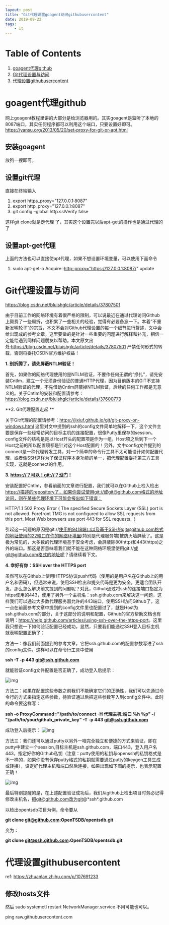 ```yaml
---
layout: post
title: "Git代理设置goagent访问githubusercontent"
date: 2019-09-22
tags: 
    - it
---
```



# Table of Contents

1.  [goagent代理github](#org25933cb)
2.  [Git代理设置与访问](#org84e801f)
3.  [代理设置githubusercontent](#orgf76cabc)


<a id="org25933cb"></a>

# goagent代理github

网上goagent教程里讲的大部分是给浏览器用的。其实goagent是监听了本地的8087端口，其实任何程序都可以利用这个端口，只要设置好即可。
<https://yansu.org/2013/05/20/set-proxy-for-git-or-apt.html>


## 安装goagent

放狗一搜即可。


## 设置git代理

直接在终端输入

1.  export https\_proxy="127.0.0.1:8087"
2.  export http\_proxy="127.0.0.1:8087"
3.  git config &#x2013;global http.sslVerify false

这样git clone就是走代理 了，其实这个设置完以后apt-get的操作也是通过代理的了


## 设置apt-get代理

上面的方法也可以直接使apt代理，如果不想设置环境变量，可以使用下面命令

1.  sudo apt-get-o Acquire::<http::proxy="https://127.0.0.1:8087/>" update


<a id="org84e801f"></a>

# Git代理设置与访问

<https://blog.csdn.net/bluishglc/article/details/37807501>

由于目前工作的网络环境有着很严格的限制，可以说最近在通过代理访问Github上颇费了一些周折，也积累了一些相关的经验，觉得有必要备忘一下。本着”不重新发明轮子”的宗旨，本文不会对Github代理设置的每一个细节进行赘述，文中会给出现成的参考文章，这里要做的是针对一些重要的问题进行解释和补充，相信一定能给遇到同样问题朋友以帮助。本文原文出处:<https://blog.csdn.net/bluishglc/article/details/37807501> 严禁任何形式的转载，否则将委托CSDN官方维护权益！

**1. 别折腾了，请先屏蔽NTLM验证！**

首先，如果你的网络代理使用的是NTLM验证，不要作任何无谓的”挣扎”，请先安装Cntlm，建立一个无须身份验证的普通HTTP代理，因为目前版本的GIT不支持NTLM验证的代理，不先借助Cntlm屏蔽掉NTLM验证，后续的任何工作都是无意义的。关于Cntlm的安装和配置请参考：<https://blog.csdn.net/bluishglc/article/details/37600773>

**2. Git代理配置走起 **

关于Git代理的配置请参考：<https://jixiuf.github.io/git/git-proxy-on-windows.html> 这里对文中提到的ssh的config文件简单地解释一下，这个文件主要是保存一些经常访问的目标主机的连接配置，很像Putty里保存的session。config文件的结构是是以Host开头的配置项是作为一组，Host项之后到下一个Host之前的所以配置项都是针对这个Host配置的！另外，文中config文件提到的connect是一种代理转发工具，对一个简单的命令行工具不太可能设计如何配置代理，或者像SSH这样为了保证程序本身功能的单一，把代理配置委托第三方工具实现，这就是connect的作用。

**3. <https://？可以！git://？没门>！**

安装配置好Cntlm，参看前面的文章进行配置，我们就可以在Github上检入检出<https://描述的repository了，如果你尝试使用git://或git@github.com格式的地址访问，则在某些代理环境下可能会报出如下错误：>

HTTP/1.1 502 Proxy Error ( The specified Secure Sockets Layer (SSL) port
is not allowed. Forefront TMG is not configured to allow SSL requests
from this port. Most Web browsers use port 443 for SSL requests.  )

引起这一问题的原因是git://使用的9418端口以及基于SSH的git@github.com格式的地址使用的22端口在你的网络环境里(特别是代理服务端)被防火墙屏蔽了。这是极为常见的，大多数的代理环境基于安全考虑，会屏蔽除80(http)和443(https)之外的端口。那这是否意味着我们就不能在这种网络环境里使用git://或git@github.com格式的地址呢？请继续看下文。

**4. 幸好有你：SSH over the HTTPS port**

虽然可以在Github上使用HTTPS协议push代码（使用的是用户名在Github上的用户名和密码），但通常来说，使用SSH检出和提交代码是更为安全，更适合团队开发，那么怎么解决前文提到的问题呢？对此，Github通过将ssh的连接端口指定为https使用的443，使用了另外一个主机名：ssh.github.com来解决这一问题，这样我们可以通过大多数代理服务器允许的443端口，使用SSH访问Github了，这一点在前面参考文章中提到的config文件里也配置过了，就是Host为ssh.github.com的部分，关于这部分的说明和配置，Github的官方帮助文档也有说明：<https://help.github.com/articles/using-ssh-over-the-https-port>。这里我只想说一下如何验证配置已经成功，显然，只要我们能通过SSH登入目标主机就表明配置正确了：

方法一：像我们前面提到的参考文章，它把ssh.github.com的配置参数写进了ssh的config文件，这样可以在命令行工具中使用

**ssh -T -p 443 git@ssh.github.com**

就能验证config文件配置是否正确了，成功登入后提示：

![img](https://simg.sinajs.cn/blog7style/images/common/sg_trans.gif)

方法二：如果在配置这些参数之前我们不能确定它们的正确性，我们可以先通过命令行的方式来指定这些参数，待验证通过后把这些参数写入到config文件中。此时的命令要这样写：

**ssh -o ProxyCommand="/path/to/connect -H 代理主机:端口 %h %p" -i
"/path/to/your/github\_private\_key" -T -p 443 git@ssh.github.com**

成功登入后提示：
![img](https://simg.sinajs.cn/blog7style/images/common/sg_trans.gif)

方法三：我们还可以通过putty以另外一咱完全独立和便捷的方式来验证，即在putty中建立一个session,目标主机是ssh.github.com，端口443，登入用户名443，指定好你的Github私钥（注意：putty使用的私钥与openssh的私钥格式是不一样的，如果你没有保存putty格式的私钥就需要通过putty的keygen工具生成或转换），设定好代理主机和端口然后连接，如果出现如下图的提示，也表示配置正确！

![img](https://simg.sinajs.cn/blog7style/images/common/sg_trans.gif)

最后特别提醒的是，在上述配置验证成功后，我们从github上检出项目时务必记得修改主机名，把git@github.com改为git@\*ssh\*.github.com

以检出opentsdb项目为例，命令要从

**git clone git@github.com:OpenTSDB/opentsdb.git**

变为：

**git clone git@ssh.github.com:OpenTSDB/opentsdb.git**


<a id="orgf76cabc"></a>

# 代理设置githubusercontent

ref: <https://zhuanlan.zhihu.com/p/107691233>


## 修改hosts文件

然后 sudo systemctl restart NetworkManager.service 不用可能也可以。

ping raw.githubusercontent.com

